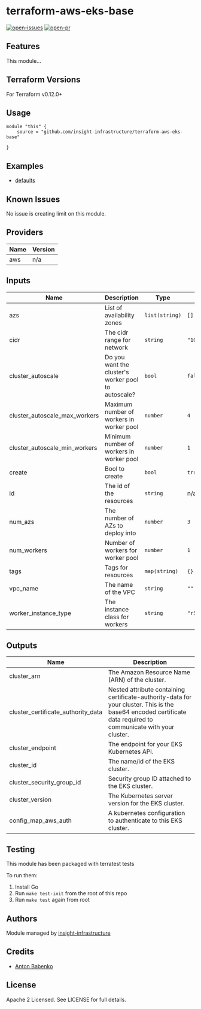 # terraform-aws-eks-base

[![open-issues](https://img.shields.io/github/issues-raw/insight-infrastructure/terraform-aws-eks-base?style=for-the-badge)](https://github.com/insight-infrastructure/terraform-aws-eks-base/issues)
[![open-pr](https://img.shields.io/github/issues-pr-raw/insight-infrastructure/terraform-aws-eks-base?style=for-the-badge)](https://github.com/insight-infrastructure/terraform-aws-eks-base/pulls)

## Features

This module...

## Terraform Versions

For Terraform v0.12.0+

## Usage

```
module "this" {
    source = "github.com/insight-infrastructure/terraform-aws-eks-base"

}
```
## Examples

- [defaults](https://github.com/insight-infrastructure/terraform-aws-eks-base/tree/master/examples/defaults)

## Known  Issues
No issue is creating limit on this module.

<!-- BEGINNING OF PRE-COMMIT-TERRAFORM DOCS HOOK -->
## Providers

| Name | Version |
|------|---------|
| aws | n/a |

## Inputs

| Name | Description | Type | Default | Required |
|------|-------------|------|---------|:-----:|
| azs | List of availability zones | `list(string)` | `[]` | no |
| cidr | The cidr range for network | `string` | `"10.0.0.0/16"` | no |
| cluster\_autoscale | Do you want the cluster's worker pool to autoscale? | `bool` | `false` | no |
| cluster\_autoscale\_max\_workers | Maximum number of workers in worker pool | `number` | `4` | no |
| cluster\_autoscale\_min\_workers | Minimum number of workers in worker pool | `number` | `1` | no |
| create | Bool to create | `bool` | `true` | no |
| id | The id of the resources | `string` | n/a | yes |
| num\_azs | The number of AZs to deploy into | `number` | `3` | no |
| num\_workers | Number of workers for worker pool | `number` | `1` | no |
| tags | Tags for resources | `map(string)` | `{}` | no |
| vpc\_name | The name of the VPC | `string` | `""` | no |
| worker\_instance\_type | The instance class for workers | `string` | `"r5.large"` | no |

## Outputs

| Name | Description |
|------|-------------|
| cluster\_arn | The Amazon Resource Name (ARN) of the cluster. |
| cluster\_certificate\_authority\_data | Nested attribute containing certificate-authority-data for your cluster. This is the base64 encoded certificate data required to communicate with your cluster. |
| cluster\_endpoint | The endpoint for your EKS Kubernetes API. |
| cluster\_id | The name/id of the EKS cluster. |
| cluster\_security\_group\_id | Security group ID attached to the EKS cluster. |
| cluster\_version | The Kubernetes server version for the EKS cluster. |
| config\_map\_aws\_auth | A kubernetes configuration to authenticate to this EKS cluster. |

<!-- END OF PRE-COMMIT-TERRAFORM DOCS HOOK -->

## Testing
This module has been packaged with terratest tests

To run them:

1. Install Go
2. Run `make test-init` from the root of this repo
3. Run `make test` again from root

## Authors

Module managed by [insight-infrastructure](https://github.com/insight-infrastructure)

## Credits

- [Anton Babenko](https://github.com/antonbabenko)

## License

Apache 2 Licensed. See LICENSE for full details.
